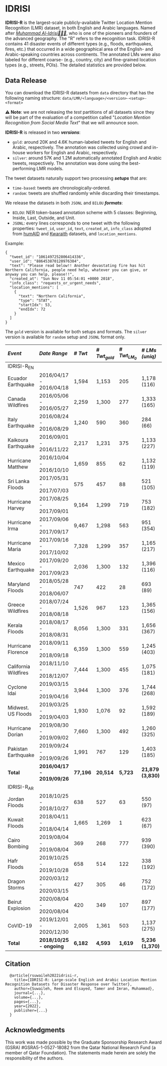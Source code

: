# IDRISI
**IDRISI-R** is the largest-scale publicly-available Twitter Location Mention Recognition (LMR) dataset, in both English and Arabic languages. Named after [_Muhammad Al-Idrisi👳🏻‍♂️_](https://en.wikipedia.org/wiki/Muhammad_al-Idrisi), who is one of the pioneers and founders of the advanced geography. The "R" refers to the **r**ecognition task. IDRISI-R contains 41 disaster events of different types (e.g., floods, earthquakes, fires, etc.) that occurred in a wide geographical area of the English- and Arabic-speaking countries across continents. The annotated LMs were also labeled for different coarse- (e.g., country, city) and fine-grained location types (e.g., streets, POIs). The detailed statistics are provided below.


## Data Release

You can download the IDRISI-R datasets from `data` directory that has the following naming structure: `data/LMR/<language>/<version>-<setup>-<format>`

**⚠️ Note**: we are not releasing the _test_ partitions of all datasets since they will be part of the evaluation of a competition called "_Location Mention Recognition from Social Media Text_" that we will announce soon.

**IDRISI-R** is released in two **_versions_**: 
- `gold`: around 20K and 4.6K human-labeled tweets for English and Arabic, respectively. The annotation was collected using crowd and in-house workers for English and Arabic, respectively. 
- `silver`: around 57K and 1.2M automatically annotated English and Arabic tweets, respectively. The annotation was done using the best-performing LMR models.

The tweet datasets naturally support two processing **_setups_** that are:
- `time-based`: tweets are chronologically-ordered.
- `random`: tweets are shuffled randomly while discarding their timestamps.
 
We release the datasets in both `JSONL` and `BILOU` **_formats_**:
- `BILOU`:  NER token-based annotation scheme with 5 classes: Beginning, Inside, Last, Outside, and Unit.
- `JSONL`: every lines corresponds to one tweet with the following properties: `tweet_id`, `user_id`, `text`, `created_at`, `info_class` adopted from [humAID]( https://crisisnlp.qcri.org/humaid_dataset) and [Kwaraith]( https://github.com/alaa-a-a/kawarith) datasets, and `location_mentions`. 

Example:
```
{
  "tweet_id": "1061497252806414336",
  "user_id": "886453870120976384",
  "text": "Please read below!! Another devastating fire has hit Northern California, people need help, whatever you can give, or anyway you can help, please!!",
  "created_at": "Sun Nov 11 05:54:01 +0000 2018",
  "info_class": "requests_or_urgent_needs",
  "location_mentions": [
    {
      "text": "Northern California",
      "type": "STAT",
      "startIdx": 53,
      "endIdx": 72
    }
  ]
}
```

The `gold` version is available for both setups and formats. The `silver` version is available for `random` setup and `JSONL` format only.


| *Event*              | *Date Range*            | *# Twt*|*# Twt<sub>gold</sub>*|*# Twt<sub>LM<sub>0</sub></sub>*| *# LMs (uniq)*  |
|:-|:-|:-|:-|:-|:-|
IDRISI-R<sub>EN</sub>|||||
| Ecuador Earthquake   | 2016/04/17 - 2016/04/18 | 1,594  | 1,153        | 205            | 1,178 (116)   | 
| Canada Wildfires     | 2016/05/06 - 2016/05/27 | 2,259  | 1,300        | 277            | 1,333 (165)   | 
| Italy Earthquake     | 2016/08/24 - 2016/08/29 | 1,240  | 590          | 360            | 284 (66)      | 
| Kaikoura Earthquake  | 2016/09/01 - 2016/11/22 | 2,217  | 1,231        | 375            | 1,133 (227)   | 
| Hurricane Matthew    | 2016/10/04 - 2016/10/10 | 1,659  | 855          | 62             | 1,132 (119)   | 
| Sri Lanka Floods     | 2017/05/31 - 2017/07/03 | 575    | 457          | 88             | 521 (105)     | 
| Hurricane Harvey     | 2017/08/25 - 2017/09/01 | 9,164  | 1,299        | 719            | 753 (182)     | 
| Hurricane Irma       | 2017/09/06 - 2017/09/17 | 9,467  | 1,298        | 563            | 951 (354)     | 
| Hurricane Maria      | 2017/09/16 - 2017/10/02 | 7,328  | 1,299        | 357            | 1,165 (217)   | 
| Mexico Earthquake    | 2017/09/20 - 2017/09/23 | 2,036  | 1,300        | 132            | 1,396 (116)   | 
| Maryland Floods      | 2018/05/28 - 2018/06/07 | 747    | 422          | 28             | 693 (89)      | 
| Greece Wildfires     | 2018/07/24 - 2018/08/18 | 1,526  | 967          | 123            | 1,365 (156)   | 
| Kerala Floods        | 2018/08/17 - 2018/08/31 | 8,056  | 1,300        | 331            | 1,656 (367)   | 
| Hurricane Florence   | 2018/09/11 - 2018/09/18 | 6,359  | 1,300        | 559            | 1,245 (403)   |  
| California Wildfires | 2018/11/10 - 2018/12/07 | 7,444  | 1,300        | 455            | 1,075 (181)   | 
| Cyclone Idai         | 2019/03/15 - 2019/04/16 | 3,944  | 1,300        | 376            | 1,744 (268)   | 
| Midwest. US Floods   | 2019/03/25 - 2019/04/03 | 1,930  | 1,076        | 92             | 1,592 (189)   | 
| Hurricane Dorian     | 2019/08/30 - 2019/09/02 | 7,660  | 1,300        | 492            | 1,260 (325)   | 
| Pakistan Earthquake  | 2019/09/24 - 2019/09/26 | 1,991  | 767          | 129            | 1,403 (185)   | 
| **Total**            |**2016/04/17 - 2019/09/26**|**77,196**| **20,514**     | **5,723**        | **21,879 (3,830)**|
IDRISI-R<sub>AR</sub>	||||||
| Jordan Floods        | 2018/10/25 - 2018/10/27 | 638    | 527          | 63             | 550 (97)       | 
| Kuwait Floods        | 2018/04/11 - 2018/04/14 | 1,665  | 1,269        | 1              | 623 (67)       |
| Cairo Bombing        | 2019/08/04 - 2019/08/04 | 369    | 268          | 777            | 939 (390)      | 
| Hafr Floods          | 2019/10/25 - 2019/10/28 | 658    | 514          | 122            | 338 (192)      | 
| Dragon Storms        | 2020/03/12 - 2020/03/15 | 427    | 305          | 46             | 752 (172)      | 
| Beirut Explosion     | 2020/08/04 - 2020/08/04 | 420    | 349          | 107            | 897 (177)      | 
| CoVID-19             | 2019/12/01 - 2020/12/30 | 2,005   | 1,361         | 503            | 1,137 (275)    | 
| **Total**            | **2018/10/25 - ongoing**|**6,182**| **4,593**   | **1,619**      | **5,236 (1,370)**| 


  
## Citation
```
  @article{rsuwaileh2022idrisi-r,
    title={IDRISI-R: Large-scale English and Arabic Location Mention Recognition Datasets for Disaster Response over Twitter},
    author={Suwaileh, Reem and Elsayed, Tamer and Imran, Muhammad},
    journal={...},
    volume={...},
    pages={...},
    year={2022},
    publisher={...}
  }
```
  
## Acknowledgments
This work was made possible by the Graduate Sponsorship Research Award (GSRA) #GSRA5-1-0527-18082 from the Qatar National Research Fund (a member of Qatar Foundation). The statements made herein are solely the responsibility of the authors.
